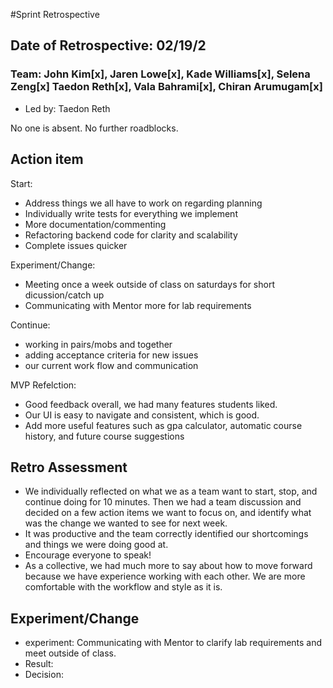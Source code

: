 #Sprint Retrospective
## Date of Retrospective: 02/19/2
### Team: John Kim[x],  Jaren Lowe[x],  Kade Williams[x], Selena Zeng[x] Taedon Reth[x], Vala Bahrami[x], Chiran Arumugam[x]
* Led by: Taedon Reth


No one is absent. No further roadblocks.

## Action item

Start:
- Address things we all have to work on regarding planning
- Individually write tests for everything we implement
- More documentation/commenting
- Refactoring backend code for clarity and scalability
- Complete issues quicker

Experiment/Change:
- Meeting once a week outside of class on saturdays for short dicussion/catch up
- Communicating with Mentor more for lab requirements

Continue:
- working in pairs/mobs and together
- adding acceptance criteria for new issues
- our current work flow and communication

MVP Refelction:
- Good feedback overall, we had many features students liked.
- Our UI is easy to navigate and consistent, which is good.
- Add more useful features such as gpa calculator, automatic course history, and future course suggestions

## Retro Assessment

* We individually reflected on what we as a team want to start, stop, and continue doing for 10 minutes. Then we had a team discussion and decided on a few action items we want to focus on, and identify what was the change we wanted to see for next week.
* It was productive and the team correctly identified our shortcomings and things we were doing good at. 
* Encourage everyone to speak!
* As a collective, we had much more to say about how to move forward because we have experience working with each other. We are more comfortable with the workflow and style as it is.

## Experiment/Change
- experiment: Communicating with Mentor to clarify lab requirements and meet outside of class.
- Result: 
- Decision: 

